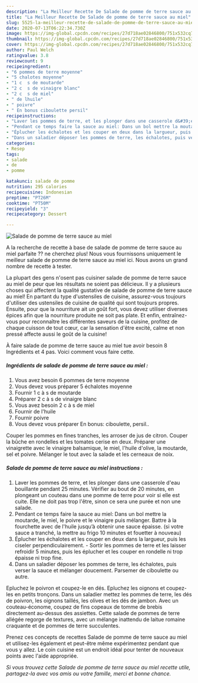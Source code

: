 ```yaml
---
description: "La Meilleur Recette De Salade de pomme de terre sauce au miel"
title: "La Meilleur Recette De Salade de pomme de terre sauce au miel"
slug: 5525-la-meilleur-recette-de-salade-de-pomme-de-terre-sauce-au-miel
date: 2020-07-13T06:22:34.730Z
image: https://img-global.cpcdn.com/recipes/27d718ae02846800/751x532cq70/salade-de-pomme-de-terre-sauce-au-miel-photo-principale-de-la-recette.jpg
thumbnail: https://img-global.cpcdn.com/recipes/27d718ae02846800/751x532cq70/salade-de-pomme-de-terre-sauce-au-miel-photo-principale-de-la-recette.jpg
cover: https://img-global.cpcdn.com/recipes/27d718ae02846800/751x532cq70/salade-de-pomme-de-terre-sauce-au-miel-photo-principale-de-la-recette.jpg
author: Paul Welch
ratingvalue: 3.8
reviewcount: 9
recipeingredient:
- "6 pommes de terre moyenne"
- "5 chalotes moyenne"
- "1 c  s de moutarde"
- "2 c  s de vinaigre blanc"
- "2 c  s de miel"
- " de lhuile"
- " poivre"
- " En bonus ciboulette persil"
recipeinstructions:
- "Laver les pommes de terre, et les plonger dans une casserole d&#39;eau bouillante pendant 25 minutes. Vérifier au bout de 20 minutes, en plongeant un couteau dans une pomme de terre pour voir si elle est cuite. Elle ne doit pas trop l&#39;être, sinon ce sera une purée et non une salade."
- "Pendant ce temps faire la sauce au miel: Dans un bol mettre la moutarde, le miel, le poivre et le vinaigre puis mélanger. Battre à la fourchette avec de l&#39;huile jusqu’à obtenir une sauce épaisse. (si votre sauce a tranché, la mettre au frigo 10 minutes et fouetter à nouveau)"
- "Éplucher les échalotes et les couper en deux dans la largueur, puis les ciseler perpendiculairement.  Sortir les pommes de terre et les laisser refroidir 5 minutes, puis les éplucher et les couper en rondelle ni trop épaisse ni trop fine."
- "Dans un saladier déposer les pommes de terre, les échalotes, puis verser la sauce et mélanger doucement. Parsemer de ciboulette ou autre."
categories:
- Resep
tags:
- salade
- de
- pomme

katakunci: salade de pomme 
nutrition: 295 calories
recipecuisine: Indonesian
preptime: "PT26M"
cooktime: "PT50M"
recipeyield: "3"
recipecategory: Dessert

---
```



![Salade de pomme de terre sauce au miel](https://img-global.cpcdn.com/recipes/27d718ae02846800/751x532cq70/salade-de-pomme-de-terre-sauce-au-miel-photo-principale-de-la-recette.jpg)

A la recherche de recette à base de salade de pomme de terre sauce au miel parfaite ?? ne cherchez plus! Nous vous fournissons uniquement le meilleur salade de pomme de terre sauce au miel ici. Nous avons un grand nombre de recette à tester.

La plupart des gens n'osent pas cuisiner salade de pomme de terre sauce au miel de peur que les résultats ne soient pas délicieux. Il y a plusieurs choses qui affectent la qualité gustative de salade de pomme de terre sauce au miel! En partant du type d'ustensiles de cuisine, assurez-vous toujours d'utiliser des ustensiles de cuisine de qualité qui sont toujours propres. Ensuite, pour que la nourriture ait un goût fort, vous devez utiliser diverses épices afin que la nourriture produite ne soit pas plate. Et enfin, entraînez-vous pour reconnaître les différentes saveurs de la cuisine, profitez de chaque cuisson de tout cœur, car la sensation d'être excité, calme et non pressé affecte aussi le goût de la cuisine!

<!--inarticleads1-->

À faire salade de pomme de terre sauce au miel tue avoir besoin 8 Ingrédients et 4 pas. Voici comment vous faire cette.

##### Ingrédients de salade de pomme de terre sauce au miel :

1. Vous avez besoin 6 pommes de terre moyenne
1. Vous devez vous préparer 5 échalotes moyenne
1. Fournir 1 c à s de moutarde
1. Préparer 2 c à s de vinaigre blanc
1. Vous avez besoin 2 c à s de miel
1. Fournir  de l&#39;huile
1. Fournir  poivre
1. Vous devez vous préparer  En bonus: ciboulette, persil..


Couper les pommes en fines tranches, les arroser de jus de citron. Couper la bûche en rondelles et les tomates cerise en deux. Préparer une vinaigrette avec le vinaigre balsamique, le miel, l&#39;huile d&#39;olive, la moutarde, sel et poivre. Mélanger le tout avec la salade et les cerneaux de noix. 

<!--inarticleads2-->

##### Salade de pomme de terre sauce au miel instructions :

1. Laver les pommes de terre, et les plonger dans une casserole d&#39;eau bouillante pendant 25 minutes. Vérifier au bout de 20 minutes, en plongeant un couteau dans une pomme de terre pour voir si elle est cuite. Elle ne doit pas trop l&#39;être, sinon ce sera une purée et non une salade.
1. Pendant ce temps faire la sauce au miel: Dans un bol mettre la moutarde, le miel, le poivre et le vinaigre puis mélanger. Battre à la fourchette avec de l&#39;huile jusqu’à obtenir une sauce épaisse. (si votre sauce a tranché, la mettre au frigo 10 minutes et fouetter à nouveau)
1. Éplucher les échalotes et les couper en deux dans la largueur, puis les ciseler perpendiculairement.  - Sortir les pommes de terre et les laisser refroidir 5 minutes, puis les éplucher et les couper en rondelle ni trop épaisse ni trop fine.
1. Dans un saladier déposer les pommes de terre, les échalotes, puis verser la sauce et mélanger doucement. Parsemer de ciboulette ou autre.


Epluchez le poivron et coupez-le en dés. Epluchez les oignons et coupez-les en petits tronçons. Dans un saladier mettez les pommes de terre, les dés de poivron, les oignons taillés, les olives et les dés de jambon. Avec un couteau-économe, coupez de fins copeaux de tomme de brebis directement au-dessus des assiettes. Cette salade de pommes de terre allégée regorge de textures, avec un mélange inattendu de laitue romaine craquante et de pommes de terre succulentes. 

<!--inarticleads1-->

<p>
Prenez ces concepts de recettes Salade de pomme de terre sauce au miel et utilisez-les également et peut-être même expérimentez pendant que vous y allez. Le coin cuisine est un endroit idéal pour tenter de nouveaux points avec l'aide appropriée.
</p>

<p>
<i>Si vous trouvez cette Salade de pomme de terre sauce au miel recette utile, partagez-la avec vos amis ou votre famille, merci et bonne chance.</i>
</p>
